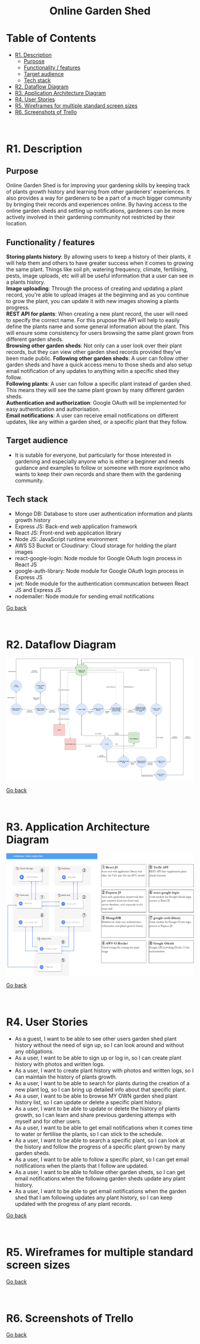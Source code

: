 <h1 align="center"> Online Garden Shed
</h1>

# Table of Contents

* [R1. Description](#R1.-Description)
  * [Purpose](#Purpose)
  * [Functionality / features](#Functionality-/-features)
  * [Target audience](#Target-audience)
  * [Tech stack](#Tech-stack)
* [R2. Dataflow Diagram](#R2.-Dataflow-Diagram)
* [R3. Application Architecture Diagram](#R3.-Application-Architecture-Diagram)
* [R4. User Stories](#R4.-User-Stories)
* [R5. Wireframes for multiple standard screen sizes](#R5.-Wireframes-for-multiple-standard-screen-sizes)
* [R6. Screenshots of Trello](#R6.-Screenshots-of-Trello)
<br /><br /><br />

# R1. Description
## Purpose
Online Garden Shed is for improving your gardening skills by keeping track of plants growth history and learning from other gardeners' experiences. It also provides a way for gardeners to be a part of a much bigger community by bringing their records and experiences online. By having access to the online garden sheds and setting up notifications, gardeners can be more actively involved in their gardening community not restricted by their location.

## Functionality / features
**Storing plants history**: By allowing users to keep a history of their plants, it will help them and others to have greater success when it comes to growing the same plant. Things like soil ph, watering frequency, climate, fertilising, pests, image uploads, etc will all be useful information that a user can see in a plants history.<br />
**Image uploading**: Through the process of creating and updating a plant record, you're able to upload images at the beginning and as you continue to grow the plant, you can update it with new images showing a plants progress.<br />
**REST API for plants**: When creating a new plant record, the user will need to specify the correct name. For this prupose the API will help to easily define the plants name and some general information about the plant. This will ensure some consistency for users browsing the same plant grown from different garden sheds.<br />
**Browsing other garden sheds**: Not only can a user look over their plant records, but they can view other garden shed records provided they've been made public.
**Following other garden sheds**: A user can follow other garden sheds and have a quick access menu to those sheds and also setup email notification of any updates to anything witin a specific shed they follow.<br />
**Following plants**: A user can follow a specific plant instead of garden shed. This means they will see the same plant grown by many different garden sheds.<br />
**Authentication and authorization**: Google OAuth will be implemented for easy authentication and authorisation.<br />
**Email notifications**: A user can receive email notifications on different updates, like any within a garden shed, or a specific plant that they follow.

## Target audience
* It is sutable for everyone, but particularly for those interested in gardening and especially anyone who is either a beginner and needs guidance and examples to follow or someone with more exprience who wants to keep their own records and share them with the gardening community.

## Tech stack
* Mongo DB: Database to store user authentication information and plants growth history
* Express JS: Back-end web application framework
* React JS: Front-end web application library
* Node JS: JavaScript runtime environment
* AWS S3 Bucket or Cloudinary: Cloud storage for holding the plant images
* react-google-login: Node module for Google OAuth login process in React JS
* google-auth-library: Node module for Google OAuth login process in Express JS
* jwt: Node module for the authentication communcation between React JS and Express JS
* nodemailer: Node module for sending email notifications

[Go back](#table-of-contents)<br /><br /><br />

# R2. Dataflow Diagram
![Data Flow Diagram](./DFD_OnlineGardenShed.png)

[Go back](#table-of-contents)<br /><br /><br />

# R3. Application Architecture Diagram
![Application Architecture Diagram](./AAD_OnlineGardenShed.png)


[Go back](#table-of-contents)<br /><br /><br />

# R4. User Stories
* As a guest, I want to be able to see other users garden shed plant history without the need of sign up, so I can look around and without any obligations.
* As a user, I want to be able to sign up or log in, so I can create plant history with photos and written logs.
* As a user, I want to create plant history with photos and written logs, so I can maintain the history of plants growth.
* As a user, I want to be able to search for plants during the creation of a new plant log, so I can bring up detailed info about that specific plant.
* As a user, I want to be able to browse MY OWN garden shed plant history list, so I can update or delete a specific plant history.
* As a user, I want to be able to update or delete the history of plants growth, so I can learn and share previous gardening attemps with myself and for other users.
* As a user, I want to be able to get email notifications when it comes time to water or fertilise the plants, so I can stick to the schedule.
* As a user, I want to be able to search a specific plant, so I can look at the history and follow the progress of a specific plant grown by many garden sheds.
* As a user, I want to be able to follow a specific plant, so I can get email notifications when the plants that I follow are updated.
* As a user, I want to be able to follow other garden sheds, so I can get email notifications when the following garden sheds update any plant history.
* As a user, I want to be able to get email notifications when the garden shed that I am following updates any plant history, so I can keep updated with the progress of any plant records.


[Go back](#table-of-contents)<br /><br /><br />

# R5. Wireframes for multiple standard screen sizes


[Go back](#table-of-contents)<br /><br /><br />

# R6. Screenshots of Trello


[Go back](#table-of-contents)<br /><br /><br />
